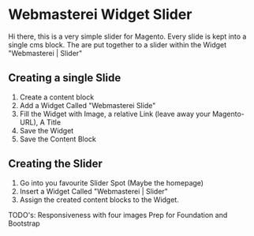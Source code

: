 # Webmasterei Widget Slider
Hi there, 
this is a very simple slider for Magento. 
Every slide is kept into a single cms block. 
The are put together to a slider within the Widget "Webmasterei | Slider"

## Creating a single Slide

1. Create a content block
1. Add a Widget Called "Webmasterei Slide"
1. Fill the Widget with Image, a relative Link (leave away your Magento-URL), A Title
1. Save the Widget
1. Save the Content Block

## Creating the Slider

1. Go into you favourite Slider Spot (Maybe the homepage)
1. Insert a Widget Called "Webmasterei | Slider"
1. Assign the created content blocks to the Widget.


TODO's:
Responsiveness with four images
Prep for Foundation and Bootstrap
